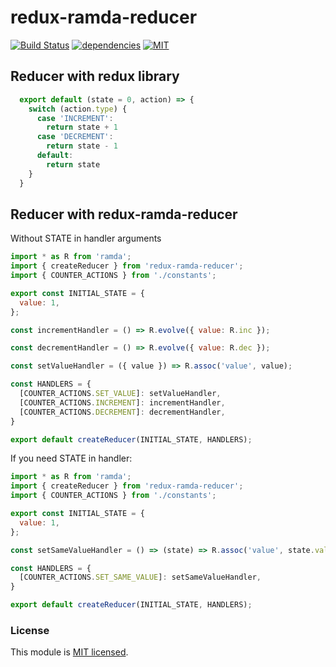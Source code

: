 
# redux-ramda-reducer
[![Build Status](https://travis-ci.org/maxim-kolesnikov/redux-ramda-reducer.svg?branch=master)](https://travis-ci.org/maxim-kolesnikov/redux-ramda-reducer)
[![dependencies](https://david-dm.org/maxim-kolesnikov/redux-ramda-reducer.svg)](https://david-dm.org/maxim-kolesnikov/redux-ramda-reducer)
[![MIT](https://img.shields.io/dub/l/vibe-d.svg)](https://github.com/maxim-kolesnikov/redux-ramda-reducer/blob/master/LICENSE.md)

## Reducer with redux library

```javascript
  export default (state = 0, action) => {
    switch (action.type) {
      case 'INCREMENT':
        return state + 1
      case 'DECREMENT':
        return state - 1
      default:
        return state
    }
  }
```

## Reducer with redux-ramda-reducer

Without STATE in handler arguments 

```javascript
import * as R from 'ramda';
import { createReducer } from 'redux-ramda-reducer';
import { COUNTER_ACTIONS } from './constants';

export const INITIAL_STATE = {
  value: 1,
};

const incrementHandler = () => R.evolve({ value: R.inc });

const decrementHandler = () => R.evolve({ value: R.dec });

const setValueHandler = ({ value }) => R.assoc('value', value);

const HANDLERS = {
  [COUNTER_ACTIONS.SET_VALUE]: setValueHandler,
  [COUNTER_ACTIONS.INCREMENT]: incrementHandler,
  [COUNTER_ACTIONS.DECREMENT]: decrementHandler,
}

export default createReducer(INITIAL_STATE, HANDLERS);
```

If you need STATE in handler:

```javascript
import * as R from 'ramda';
import { createReducer } from 'redux-ramda-reducer';
import { COUNTER_ACTIONS } from './constants';

export const INITIAL_STATE = {
  value: 1,
};

const setSameValueHandler = () => (state) => R.assoc('value', state.value)(state);

const HANDLERS = {
  [COUNTER_ACTIONS.SET_SAME_VALUE]: setSameValueHandler,
}

export default createReducer(INITIAL_STATE, HANDLERS);
```

### License
This module is [MIT licensed](./LICENSE.md).